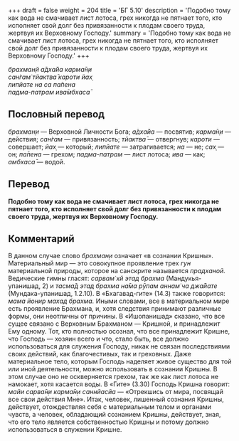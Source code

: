 +++
draft = false
weight = 204
title = 'БГ 5.10'
description = 'Подобно тому как вода не смачивает лист лотоса, грех никогда не пятнает того, кто исполняет свой долг без привязанности к плодам своего труда, жертвуя их Верховному Господу.'
summary = 'Подобно тому как вода не смачивает лист лотоса, грех никогда не пятнает того, кто исполняет свой долг без привязанности к плодам своего труда, жертвуя их Верховному Господу.'
+++

_брахман̣й а̄дха̄йа карма̄н̣и  
сан̇гам̇ тйактва̄ кароти йах̣  
липйате на са па̄пена  
падма-патрам ива̄мбхаса̄_

## Пословный перевод

_брахман̣и_ — Верховной Личности Бога; _а̄дха̄йа_ — посвятив; _карма̄н̣и_ — действия; _сан̇гам_ — привязанность; _тйактва̄_ — отвергнув; _кароти_ — совершает; _йах̣_ — который; _липйате_ — затрагивается; _на_ — не; _сах̣_ — он; _па̄пена_ — грехом; _падма_\-_патрам_ — лист лотоса; _ива_ — как; _амбхаса̄_ — водой.

## Перевод

**Подобно тому как вода не смачивает лист лотоса, грех никогда не пятнает того, кто исполняет свой долг без привязанности к плодам своего труда, жертвуя их Верховному Господу.**

## Комментарий

В данном случае слово _брахман̣и_ означает «в сознании Кришны». Материальный мир — это совокупное проявление трех _гун_ материальной природы, которое на санскрите называется _прадханой._ Ведические гимны гласят: _сарвам̇ хй этад брахма_ (Мандукья-упанишад, 2) и _тасма̄д этад брахма на̄ма рӯпам аннам̇ ча джа̄йате_ (Мундака-упанишад, 1.2.10). В «Бхагавад-гите» (14.3) также говорится: _мама йонир махад брахма._ Иными словами, все в материальном мире есть проявление Брахмана, и, хотя следствия принимают различные формы, они неотличны от причины. В «Ишопанишад» сказано, что все сущее связано с Верховным Брахманом — Кришной, и принадлежит Ему одному. Тот, кто полностью осознал, что все принадлежит Кришне, что Господь — хозяин всего и что, стало быть, все должно использоваться для служения Господу, никак не связан последствиями своих действий, как благочестивых, так и греховных. Даже материальное тело, которым Господь наделяет живое существо для той или иной деятельности, можно использовать в сознании Кришны. В этом случае оно не оскверняется грехом, так же как лист лотоса не намокает, хотя касается воды. В «Гите» (3.30) Господь Кришна говорит: _майи сарва̄н̣и карма̄н̣и саннйасйа_ — «Отрекшись от мира, посвящай все свои действия Мне». Итак, человек, лишенный сознания Кришны, действует, отождествляя себя с материальным телом и органами чувств, а человек, обладающий сознанием Кришны, действует, зная, что его тело является собственностью Кришны и потому должно использоваться в служении Кришне.
